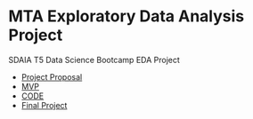 
# MTA Exploratory Data Analysis Project

SDAIA T5 Data Science Bootcamp EDA Project

* [Project Proposal](Project_Proposal.pdf)
* [MVP](MVP.md)
* [CODE](code.jypter)
* [Final Project](Writeup.md)
